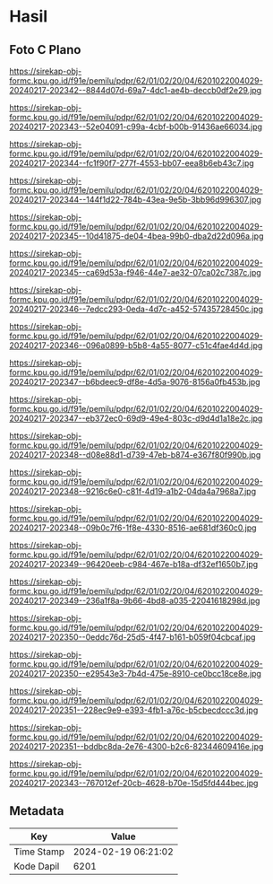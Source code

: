 # Hasil

## Foto C Plano

https://sirekap-obj-formc.kpu.go.id/f91e/pemilu/pdpr/62/01/02/20/04/6201022004029-20240217-202342--8844d07d-69a7-4dc1-ae4b-deccb0df2e29.jpg

https://sirekap-obj-formc.kpu.go.id/f91e/pemilu/pdpr/62/01/02/20/04/6201022004029-20240217-202343--52e04091-c99a-4cbf-b00b-91436ae66034.jpg

https://sirekap-obj-formc.kpu.go.id/f91e/pemilu/pdpr/62/01/02/20/04/6201022004029-20240217-202344--fc1f90f7-277f-4553-bb07-eea8b6eb43c7.jpg

https://sirekap-obj-formc.kpu.go.id/f91e/pemilu/pdpr/62/01/02/20/04/6201022004029-20240217-202344--144f1d22-784b-43ea-9e5b-3bb96d996307.jpg

https://sirekap-obj-formc.kpu.go.id/f91e/pemilu/pdpr/62/01/02/20/04/6201022004029-20240217-202345--10d41875-de04-4bea-99b0-dba2d22d096a.jpg

https://sirekap-obj-formc.kpu.go.id/f91e/pemilu/pdpr/62/01/02/20/04/6201022004029-20240217-202345--ca69d53a-f946-44e7-ae32-07ca02c7387c.jpg

https://sirekap-obj-formc.kpu.go.id/f91e/pemilu/pdpr/62/01/02/20/04/6201022004029-20240217-202346--7edcc293-0eda-4d7c-a452-57435728450c.jpg

https://sirekap-obj-formc.kpu.go.id/f91e/pemilu/pdpr/62/01/02/20/04/6201022004029-20240217-202346--096a0899-b5b8-4a55-8077-c51c4fae4d4d.jpg

https://sirekap-obj-formc.kpu.go.id/f91e/pemilu/pdpr/62/01/02/20/04/6201022004029-20240217-202347--b6bdeec9-df8e-4d5a-9076-8156a0fb453b.jpg

https://sirekap-obj-formc.kpu.go.id/f91e/pemilu/pdpr/62/01/02/20/04/6201022004029-20240217-202347--eb372ec0-69d9-49e4-803c-d9d4d1a18e2c.jpg

https://sirekap-obj-formc.kpu.go.id/f91e/pemilu/pdpr/62/01/02/20/04/6201022004029-20240217-202348--d08e88d1-d739-47eb-b874-e367f80f990b.jpg

https://sirekap-obj-formc.kpu.go.id/f91e/pemilu/pdpr/62/01/02/20/04/6201022004029-20240217-202348--9216c6e0-c81f-4d19-a1b2-04da4a7968a7.jpg

https://sirekap-obj-formc.kpu.go.id/f91e/pemilu/pdpr/62/01/02/20/04/6201022004029-20240217-202348--09b0c7f6-1f8e-4330-8516-ae681df360c0.jpg

https://sirekap-obj-formc.kpu.go.id/f91e/pemilu/pdpr/62/01/02/20/04/6201022004029-20240217-202349--96420eeb-c984-467e-b18a-df32ef1650b7.jpg

https://sirekap-obj-formc.kpu.go.id/f91e/pemilu/pdpr/62/01/02/20/04/6201022004029-20240217-202349--236a1f8a-9b66-4bd8-a035-22041618298d.jpg

https://sirekap-obj-formc.kpu.go.id/f91e/pemilu/pdpr/62/01/02/20/04/6201022004029-20240217-202350--0eddc76d-25d5-4f47-b161-b059f04cbcaf.jpg

https://sirekap-obj-formc.kpu.go.id/f91e/pemilu/pdpr/62/01/02/20/04/6201022004029-20240217-202350--e29543e3-7b4d-475e-8910-ce0bcc18ce8e.jpg

https://sirekap-obj-formc.kpu.go.id/f91e/pemilu/pdpr/62/01/02/20/04/6201022004029-20240217-202351--228ec9e9-e393-4fb1-a76c-b5cbecdccc3d.jpg

https://sirekap-obj-formc.kpu.go.id/f91e/pemilu/pdpr/62/01/02/20/04/6201022004029-20240217-202351--bddbc8da-2e76-4300-b2c6-82344609416e.jpg

https://sirekap-obj-formc.kpu.go.id/f91e/pemilu/pdpr/62/01/02/20/04/6201022004029-20240217-202343--767012ef-20cb-4628-b70e-15d5fd444bec.jpg


## Metadata

| Key        | Value               |
| ---------- | ------------------- |
| Time Stamp | 2024-02-19 06:21:02 |
| Kode Dapil | 6201                |



